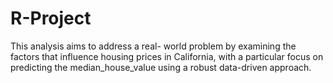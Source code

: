 # R-Project
This analysis aims to address a real- world problem by examining the factors that influence housing prices in California, with a  particular focus on predicting the median_house_value using a robust data-driven approach.

